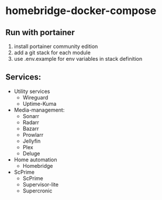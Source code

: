 # homebridge-docker-compose

## Run with portainer
1. install portainer community edition
2. add a git stack for each module
3. use .env.example for env variables in stack definition

## Services:
- Utility services
  - Wireguard
  - Uptime-Kuma
- Media-management:
  - Sonarr
  - Radarr
  - Bazarr
  - Prowlarr
  - Jellyfin
  - Plex
  - Deluge
- Home automation
  - Homebridge
- ScPrime
  - ScPrime
  - Supervisor-lite
  - Supercronic
